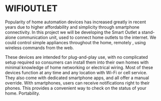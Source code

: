 <html>
<head>
<title></title>
</head>
<body>

<h1>WIFIOUTLET</h1>
<p>


Popularity of home automation devices has increased greatly in recent years due to higher affordability and simplicity through smartphone connectivity.
In this project we will be developing the Smart Outlet a stand-alone communication unit, used to connect home outlets to the internet.
We could control simple appliances throughout the home, remotely , using wireless commands from the web.



These devices are intended for plug-and-play use, with no complicated setup required so consumers can install them into their own homes with minimal knowledge of home networking or electrical wiring.
Most of these devices function at any time and any location with Wi-Fi or cell service. They also come with dedicated smartphone apps, and all offer a manual override. With smartphones, users can receive notifications right to their phones. This provides a convenient way to check on the status of your home.
Portability. 


</p>

</body>
</html>
